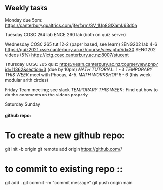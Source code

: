 
## Weekly tasks

Monday
due 5pm: https://canterbury.qualtrics.com/jfe/form/SV_1Up8GlXamU63d0a


Tuesday
COSC 264 lab
ENCE 260 lab   (both on quiz server)


Wednesday
COSC 265 tut 12-2  (paper based, see learn)
SENG202 lab 4-6 https://quiz2021.csse.canterbury.ac.nz/course/view.php?id=30
SENG202 videos (5%)  https://ictg.cosc.canterbury.ac.nz:8007/student


Thursday
COSC 265 quiz: https://learn.canterbury.ac.nz/course/view.php?id=11362&section=3
(due by 10pm)
*MATH TUTORIAL*:  1 - 3
*TEMPORARY THIS WEEK* meet with Phocas, 4-5.
*MATH WORKSHOP*  5 - 6 (this week- modular arith circles)


Friday
Team meeting; see slack
*TEMPORARY THIS WEEK* : Find out how to do the comments on the videos properly

Saturday
Sunday














#### github repo:

#  To create a new github repo:


git init -b origin
git remote add origin https://github.com/<github-username>/<repo-name>


# to commit to existing repo :: 

git add .
git commit -m "commit message"
git push origin main

